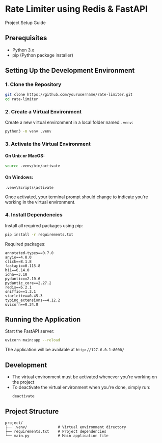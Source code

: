# Rate Limiter using Redis & FastAPI

Project Setup Guide

## Prerequisites
- Python 3.x
- pip (Python package installer)

## Setting Up the Development Environment

### 1. Clone the Repository
```bash
git clone https://github.com/yourusername/rate-limiter.git
cd rate-limiter
```

### 2. Create a Virtual Environment
Create a new virtual environment in a local folder named `.venv`:
```bash
python3 -m venv .venv
```

### 3. Activate the Virtual Environment
#### On Unix or MacOS:
```bash
source .venv/bin/activate
```

#### On Windows:
```bash
.venv\Scripts\activate
```
Once activated, your terminal prompt should change to indicate you're working in the virtual environment.

### 4. Install Dependencies
Install all required packages using pip:
```bash
pip install -r requirements.txt
```

Required packages:
```
annotated-types==0.7.0
anyio==4.8.0
click==8.1.8
fastapi==0.115.8
h11==0.14.0
idna==3.10
pydantic==2.10.6
pydantic_core==2.27.2
redis==5.2.1
sniffio==1.3.1
starlette==0.45.3
typing_extensions==4.12.2
uvicorn==0.34.0
```


## Running the Application
Start the FastAPI server:
```bash
uvicorn main:app --reload
```
The application will be available at `http://127.0.0.1:8000/`

## Development
- The virtual environment must be activated whenever you're working on the project
- To deactivate the virtual environment when you're done, simply run:
  ```bash
  deactivate
  ```

## Project Structure
```
project/
├── .venv/              # Virtual environment directory
├── requirements.txt    # Project dependencies
└── main.py             # Main application file


